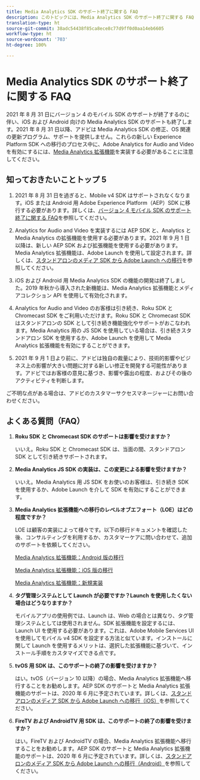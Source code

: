 ```yaml
---
title: Media Analytics SDK のサポート終了に関する FAQ
description: このトピックには、Media Analytics SDK のサポート終了に関する FAQ が含まれています。
translation-type: ht
source-git-commit: 38adc54438f85ca8ece8c77d9ff0d0aa14eb6605
workflow-type: ht
source-wordcount: '703'
ht-degree: 100%

---
```



# Media Analytics SDK のサポート終了に関する FAQ

2021 年 8 月 31 日にバージョン 4 のモバイル SDK のサポートが終了するのに伴い、iOS および Android 向けの Media Analytics SDK のサポートも終了します。2021 年 8 月 31 日以降、アドビは Media Analytics SDK の修正、OS 関連の更新プログラム、サポートを提供しません。これらの新しい Experience Platform SDK への移行のプロセス中に、Adobe Analytics for Audio and Video を有効にするには、[Media Analytics 拡張機能](https://aep-sdks.gitbook.io/docs/using-mobile-extensions/adobe-media-analytics)を実装する必要があることに注意してください。

## 知っておきたいことトップ 5

1. 2021 年 8 月 31 日を過ぎると、Mobile v4 SDK はサポートされなくなります。iOS または Android 用 Adobe Experience Platform（AEP）SDK に移行する必要があります。詳しくは、[バージョン 4 モバイル SDK のサポート終了に関する FAQ](https://aep-sdks.gitbook.io/docs/version-4-sdk-end-of-support-faq)を参照してください。

1. Analytics for Audio and Video を実装するには AEP SDK と、Analytics と Media Analytics の拡張機能を使用する必要があります。2021 年 9 月 1 日以降は、新しい AEP SDK および拡張機能を使用する必要があります。Media Analytics 拡張機能は、Adobe Launch を使用して設定されます。詳しくは、[スタンドアロンのメディア SDK から Adobe Launch への移行](https://docs.adobe.com/content/help/ja-JP/media-analytics/using/sdk-implement/sdk-to-launch/sdk-to-launch-migration.html)を参照してください。

1. iOS および Android 用 Media Analytics SDK の機能の開発は終了しました。2019 年秋から導入された新機能は、Media Analytics 拡張機能とメディアコレクション API を使用して有効化されます。

1. Analytics for Audio and Video のお客様は引き続き、Roku SDK と Chromecast SDK をご利用いただけます。Roku SDK と Chromecast SDK はスタンドアロンの SDK として引き続き機能強化やサポートがおこなわれます。Media Analytics 用の JS SDK を使用している場合は、引き続きスタンドアロン SDK を使用するか、Adobe Launch を使用して Media Analytics 拡張機能を有効にすることができます。

1. 2021 年 9 月 1 日より前に、アドビは独自の裁量により、技術的影響やビジネス上の影響が大きい問題に対する新しい修正を開発する可能性があります。アドビではお客様の意見に基づき、影響や露出の程度、およびその後のアクティビティを判断します。

ご不明な点がある場合は、アドビのカスタマーサクセスマネージャーにお問い合わせください。

## よくある質問（FAQ）

1. **Roku SDK と Chromecast SDK のサポートは影響を受けますか？**

   いいえ。Roku SDK と Chromecast SDK は、当面の間、スタンドアロン SDK として引き続きサポートされます。
1. **Media Analytics JS SDK の実装は、この変更による影響を受けますか？**

   いいえ。Media Analytics 用 JS SDK をお使いのお客様は、引き続き SDK を使用するか、Adobe Launch を介して SDK を有効にすることができます。

1. **Media Analytics 拡張機能への移行のレベルオブエフォート（LOE）はどの程度ですか？**

   LOE は顧客の実装によって様々です。以下の移行ドキュメントを確認した後、コンサルティングを利用するか、カスタマーケアに問い合わせて、追加のサポートを依頼してください。

   [Media Analytics 拡張機能：Android 版の移行](https://docs.adobe.com/content/help/ja-JP/media-analytics/using/sdk-implement/sdk-to-launch/sdk-to-launch-migration-platforms/sdk-to-launch-migration-android.html)

   [Media Analytics 拡張機能：iOS 版の移行](https://docs.adobe.com/content/help/ja-JP/media-analytics/using/sdk-implement/sdk-to-launch/sdk-to-launch-migration-platforms/sdk-to-launch-migration-ios.html)

   [Media Analytics 拡張機能：新規実装](https://aep-sdks.gitbook.io/docs/using-mobile-extensions/adobe-media-analytics)

1. **タグ管理システムとして Launch が必要ですか？Launch を使用したくない場合はどうなりますか？**

   モバイルアプリの使用例では、Launch は、Web の場合とは異なり、タグ管理システムとしては使用されません。SDK 拡張機能を設定するには、Launch UI を使用する必要があります。これは、Adobe Mobile Services UI を使用してモバイル v4 SDK を設定する方法と似ています。インストールに関して Launch を使用するメリットは、選択した拡張機能に基づいて、インストール手順をカスタマイズできる点です。

1. **tvOS 用 SDK は、このサポートの終了の影響を受けますか？**

   はい。tvOS（バージョン 10 以降）の場合、Media Analytics 拡張機能へ移行することをお勧めします。AEP SDK のサポートと Media Analytics 拡張機能のサポートは、2020 年 6 月に予定されています。詳しくは、[スタンドアロンのメディア SDK から Adobe Launch への移行（iOS）](https://docs.adobe.com/content/help/ja-JP/media-analytics/using/sdk-implement/sdk-to-launch/sdk-to-launch-migration-platforms/sdk-to-launch-migration-ios.html)を参照してください。

1. **FireTV および AndroidTV 用 SDK は、このサポートの終了の影響を受けますか？**

   はい。FireTV および AndroidTV の場合、Media Analytics 拡張機能へ移行することをお勧めします。AEP SDK のサポートと Media Analytics 拡張機能のサポートは、2020 年 6 月に予定されています。詳しくは、[スタンドアロンのメディア SDK から Adobe Launch への移行（Android）](https://docs.adobe.com/content/help/ja-JP/media-analytics/using/sdk-implement/sdk-to-launch/sdk-to-launch-migration-platforms/sdk-to-launch-migration-android.html)を参照してください。
